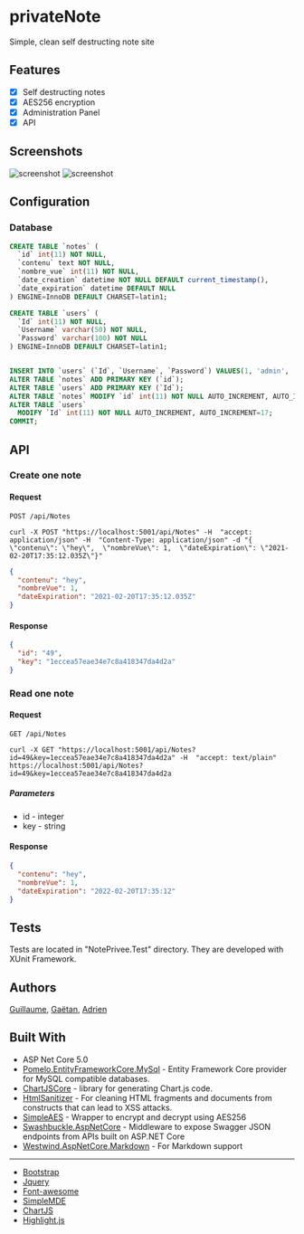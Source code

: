 # privateNote
Simple, clean self destructing note site

## Features
- [x] Self destructing notes
- [x] AES256 encryption
- [x] Administration Panel
- [x] API

## Screenshots
![screenshot]()
![screenshot]()

## Configuration
### Database
```SQL
CREATE TABLE `notes` (
  `id` int(11) NOT NULL,
  `contenu` text NOT NULL,
  `nombre_vue` int(11) NOT NULL,
  `date_creation` datetime NOT NULL DEFAULT current_timestamp(),
  `date_expiration` datetime DEFAULT NULL
) ENGINE=InnoDB DEFAULT CHARSET=latin1;

CREATE TABLE `users` (
  `Id` int(11) NOT NULL,
  `Username` varchar(50) NOT NULL,
  `Password` varchar(100) NOT NULL
) ENGINE=InnoDB DEFAULT CHARSET=latin1;


INSERT INTO `users` (`Id`, `Username`, `Password`) VALUES(1, 'admin', 'd033e22ae348aeb5660fc2140aec35850c4da997'); -- admin/admin
ALTER TABLE `notes` ADD PRIMARY KEY (`id`);
ALTER TABLE `users` ADD PRIMARY KEY (`Id`);
ALTER TABLE `notes` MODIFY `id` int(11) NOT NULL AUTO_INCREMENT, AUTO_INCREMENT=48;
ALTER TABLE `users`
  MODIFY `Id` int(11) NOT NULL AUTO_INCREMENT, AUTO_INCREMENT=17;
COMMIT;
```

## API
### Create one note
#### Request
`POST /api/Notes`

`curl -X POST "https://localhost:5001/api/Notes" -H  "accept: application/json" -H  "Content-Type: application/json" -d "{  \"contenu\": \"hey\",  \"nombreVue\": 1,  \"dateExpiration\": \"2021-02-20T17:35:12.035Z\"}"`
```json
{
  "contenu": "hey",
  "nombreVue": 1,
  "dateExpiration": "2021-02-20T17:35:12.035Z"
}
```

#### Response
```json
{
  "id": "49",
  "key": "1eccea57eae34e7c8a418347da4d2a"
}
```

### Read one note
#### Request
`GET /api/Notes`

`curl -X GET "https://localhost:5001/api/Notes?id=49&key=1eccea57eae34e7c8a418347da4d2a" -H  "accept: text/plain"`
`https://localhost:5001/api/Notes?id=49&key=1eccea57eae34e7c8a418347da4d2a`
##### Parameters
* id - integer
* key - string
#### Response
```json
{
  "contenu": "hey",
  "nombreVue": 1,
  "dateExpiration": "2022-02-20T17:35:12"
}
```

## Tests
Tests are located in "NotePrivee.Test" directory. They are developed with XUnit Framework.

## Authors
[Guillaume](https://github.com/guillaC), [Gaëtan](https://github.com/), [Adrien](https://github.com/)

## Built With
- ASP Net Core 5.0
- [Pomelo.EntityFrameworkCore.MySql](https://github.com/PomeloFoundation/Pomelo.EntityFrameworkCore.MySql) - Entity Framework Core provider for MySQL compatible databases.
- [ChartJSCore](https://github.com/mattosaurus/ChartJSCore) -  library for generating Chart.js code.
- [HtmlSanitizer](https://github.com/mganss/HtmlSanitizer) - For cleaning HTML fragments and documents from constructs that can lead to XSS attacks.
- [SimpleAES](https://github.com/jonjomckay/dotnet-simpleaes) - Wrapper to encrypt and decrypt using AES256
- [Swashbuckle.AspNetCore](https://github.com/domaindrivendev/Swashbuckle.AspNetCore) - Middleware to expose Swagger JSON endpoints from APIs built on ASP.NET Core
- [Westwind.AspNetCore.Markdown](https://github.com/RickStrahl/Westwind.AspNetCore.Markdown) - For Markdown support 
---
- [Bootstrap](https://getbootstrap.com/)
- [Jquery](https://jquery.com/)
- [Font-awesome](https://fontawesome.com/)
- [SimpleMDE](https://simplemde.com/)
- [ChartJS](https://www.chartjs.org/)
- [Highlight.js](https://highlightjs.org/)

